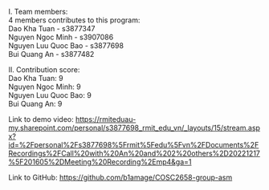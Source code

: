 I. Team members:\
4 members contributes to this program:\
Dao Kha Tuan - s3877347\
Nguyen Ngoc Minh - s3907086\
Nguyen Luu Quoc Bao - s3877698\
Bui Quang An - s3877482

II. Contribution score:\
Dao Kha Tuan: 9\
Nguyen Ngoc Minh: 9\
Nguyen Luu Quoc Bao: 9\
Bui Quang An: 9

Link to demo video: https://rmiteduau-my.sharepoint.com/personal/s3877698_rmit_edu_vn/_layouts/15/stream.aspx?id=%2Fpersonal%2Fs3877698%5Frmit%5Fedu%5Fvn%2FDocuments%2FRecordings%2FCall%20with%20An%20and%202%20others%2D20221217%5F201605%2DMeeting%20Recording%2Emp4&ga=1

Link to GitHub: https://github.com/b1amage/COSC2658-group-asm
